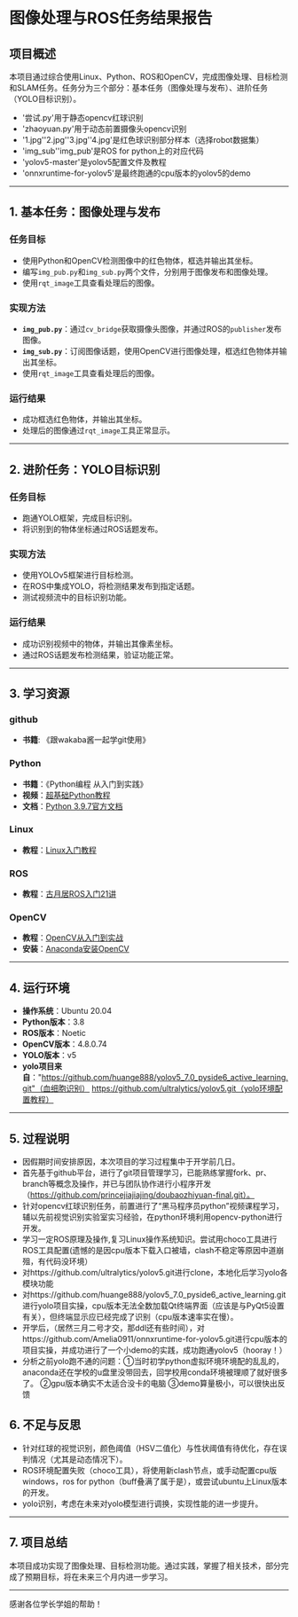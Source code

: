 # 图像处理与ROS任务结果报告

## 项目概述
本项目通过综合使用Linux、Python、ROS和OpenCV，完成图像处理、目标检测和SLAM任务。任务分为三个部分：基本任务（图像处理与发布）、进阶任务（YOLO目标识别）。
- '尝试.py'用于静态opencv红球识别
- 'zhaoyuan.py'用于动态前置摄像头opencv识别
- '1.jpg''2.jpg''3.jpg''4.jpg'是红色球识别部分样本（选择robot数据集）
- 'img_sub''img_pub'是ROS for python上的对应代码
- 'yolov5-master'是yolov5配置文件及教程
- 'onnxruntime-for-yolov5'是最终跑通的cpu版本的yolov5的demo
---

## 1. 基本任务：图像处理与发布

### 任务目标
- 使用Python和OpenCV检测图像中的红色物体，框选并输出其坐标。
- 编写`img_pub.py`和`img_sub.py`两个文件，分别用于图像发布和图像处理。
- 使用`rqt_image`工具查看处理后的图像。

### 实现方法
- **`img_pub.py`**：通过`cv_bridge`获取摄像头图像，并通过ROS的`publisher`发布图像。
- **`img_sub.py`**：订阅图像话题，使用OpenCV进行图像处理，框选红色物体并输出其坐标。
- 使用`rqt_image`工具查看处理后的图像。

### 运行结果
- 成功框选红色物体，并输出其坐标。
- 处理后的图像通过`rqt_image`工具正常显示。

---

## 2. 进阶任务：YOLO目标识别

### 任务目标
- 跑通YOLO框架，完成目标识别。
- 将识别到的物体坐标通过ROS话题发布。

### 实现方法
- 使用YOLOv5框架进行目标检测。
- 在ROS中集成YOLO，将检测结果发布到指定话题。
- 测试视频流中的目标识别功能。

### 运行结果
- 成功识别视频中的物体，并输出其像素坐标。
- 通过ROS话题发布检测结果，验证功能正常。

---

## 3. 学习资源

### github
- **书籍**: 《跟wakaba酱一起学git使用》

### Python
- **书籍**：《Python编程 从入门到实践》  
- **视频**：[超基础Python教程]([https://www.bilibili.com/video/BV1ex411x7Em/?spm_id_from=333.337.search-card.all.click&vd_source=8c2e809fc5440a60dc7429b2c21e32c7])  
- **文档**：[Python 3.9.7官方文档](https://docs.python.org/3.9/)  

### Linux
- **教程**：[Linux入门教程](https://www.runoob.com/linux/linux-tutorial.html)  

### ROS
- **教程**：[古月居ROS入门21讲](https://www.bilibili.com/video/BV1xx411d7v7)  

### OpenCV
- **教程**：[OpenCV从入门到实战](https://www.bilibili.com/video/BV1xx411d7v7)  
- **安装**：[Anaconda安装OpenCV](https://blog.csdn.net/iracer/article/details/10888888)

---

## 4. 运行环境
- **操作系统**：Ubuntu 20.04  
- **Python版本**：3.8  
- **ROS版本**：Noetic  
- **OpenCV版本**：4.8.0.74  
- **YOLO版本**：v5  
- **yolo项目来自**："https://github.com/huange888/yolov5_7.0_pyside6_active_learning.git"（血细胞识别）  https://github.com/ultralytics/yolov5.git（yolo环境配置教程）
---

## 5. 过程说明
- 因假期时间安排原因，本次项目的学习过程集中于开学前几日。
- 首先基于github平台，进行了git项目管理学习，已能熟练掌握fork、pr、branch等概念及操作，并已与团队协作进行小程序开发（https://github.com/princejiajiajing/doubaozhiyuan-final.git）。
- 针对opencv红球识别任务，前置进行了“黑马程序员python”视频课程学习，辅以先前视觉识别实验室实习经验，在python环境利用opencv-python进行开发。
- 学习一定ROS原理及操作,复习Linux操作系统知识。尝试用choco工具进行ROS工具配置(遗憾的是因cpu版本下载入口被墙，clash不稳定等原因中道崩殂，有代码没环境）
- 对https://github.com/ultralytics/yolov5.git进行clone，本地化后学习yolo各模块功能
- 对https://github.com/huange888/yolov5_7.0_pyside6_active_learning.git进行yolo项目实操，cpu版本无法全数加载Qt终端界面（应该是与PyQt5设置有关），但终端显示应已经完成了识别（cpu版本速率实在慢）。
- 开学后，（居然三月二号才交，那ddl还有些时间），对https://github.com/Amelia0911/onnxruntime-for-yolov5.git进行cpu版本的项目实操，并成功进行了一个小demo的实践，成功跑通yolov5（hooray！）
- 分析之前yolo跑不通的问题：①当时初学python虚拟环境环境配的乱乱的，anaconda还在学校的u盘里没带回去，回学校用conda环境被理顺了就好很多了。   ②gpu版本确实不太适合没卡的电脑    ③demo算量极小，可以很快出反馈

## 6. 不足与反思
- 针对红球的视觉识别，颜色阈值（HSV二值化）与性状阈值有待优化，存在误判情况（尤其是动态情况下）。
- ROS环境配置失败（choco工具），将使用新clash节点，或手动配置cpu版windows，ros for python（buff叠满了属于是），或尝试ubuntu上Linux版本的开发。
- yolo识别，考虑在未来对yolo模型进行调换，实现性能的进一步提升。
---

## 7. 项目总结
本项目成功实现了图像处理、目标检测功能。通过实践，掌握了相关技术，部分完成了预期目标，将在未来三个月内进一步学习。

---
感谢各位学长学姐的帮助！
